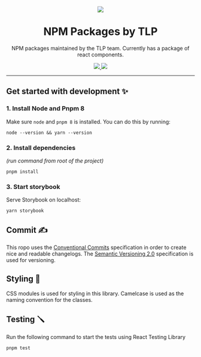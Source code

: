 <h1 align="center">
    <img src="https://i.imgur.com/aa1IP0w.png" />
    <br/>  <br/>NPM Packages by TLP
</h1>

<div align="center">
<p>NPM packages maintained by the TLP team. Currently has a package of react components.</p>

<a href="https://opensource.org/licenses/MIT">
    <img src="https://img.shields.io/badge/license-MIT-yellowgreen" />
</a>

<a href="https://www.npmjs.com/package/@digdir/tlp-react">
    <img src="https://img.shields.io/npm/v/@digdir/tlp-react?label=@digdir/tlp-react&color=0051be" />
</a>

<hr>

</div>

## Get started with development ✨

### 1. Install Node and Pnpm 8

Make sure `node` and `pnpm 8` is installed. You can do this by running:

`node --version && yarn --version`

### 2. Install dependencies

_(run command from root of the project)_

`pnpm install`

### 3. Start storybook

Serve Storybook on localhost:

`yarn storybook`

## Commit ✍️

This ropo uses the [Conventional Commits](https://www.conventionalcommits.org/en/v1.0.0/)
specification in order to create nice and readable changelogs.
The [Semantic Versioning 2.0](https://semver.org/) specification is used for versioning.

## Styling 🎨

CSS modules is used for styling in this library. Camelcase is used as the naming convention for the classes.

## Testing 🪛

Run the following command to start the tests using React Testing Library

`pnpm test`
